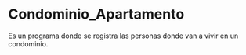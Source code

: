 # Condominio_Apartamento
Es un programa donde se registra las personas donde van a vivir en un condominio.
